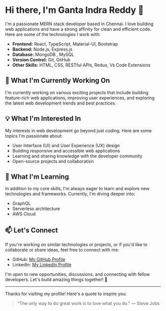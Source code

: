 # Hi there, I'm Ganta Indra Reddy 👋

I'm a passionate MERN stack developer based in Chennai. I love building web applications and have a strong affinity for clean and efficient code. Here are some of the technologies I work with:

- **Frontend:** React, TypeScript, Material-UI, Bootstrap
- **Backend:** Node.js, Express.js
- **Database:** MongoDB , MySQL
- **Version Control:** Git, GitHub
- **Other Skills:** HTML, CSS, RESTful APIs, Redux, Vs Code Extensions

## 🚀 What I'm Currently Working On

I'm currently working on various exciting projects that include building feature-rich web applications, improving user experiences, and exploring the latest web development trends and best practices.

## 💡 What I'm Interested In

My interests in web development go beyond just coding. Here are some topics I'm passionate about:

- User Interface (UI) and User Experience (UX) design
- Building responsive and accessible web applications
- Learning and sharing knowledge with the developer community
- Open-source projects and collaboration

## 🌱 What I'm Learning

In addition to my core skills, I'm always eager to learn and explore new technologies and frameworks. Currently, I'm diving deeper into:

- GraphQL
- Serverless architecture
- AWS Cloud

## 📫 Let's Connect

If you're working on similar technologies or projects, or if you'd like to collaborate or share ideas, feel free to connect with me:

- GitHub: [My GitHub Profile](https://github.com/indrareddy15/)
- LinkedIn: [My LinkedIn Profile](https://www.linkedin.com/in/ganta-indra-reddy-200a5219b/)

I'm open to new opportunities, discussions, and connecting with fellow developers. Let's build amazing things together! 🚀

---

Thanks for visiting my profile! Here's a quote to inspire you:

> "The only way to do great work is to love what you do." — Steve Jobs
